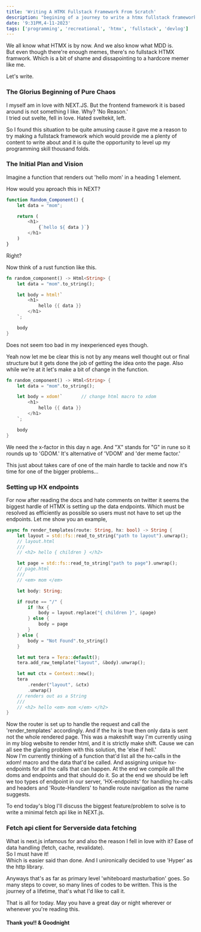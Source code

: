 ```yaml
---
title: 'Writing A HTMX Fullstack Framework From Scratch'
description: "begining of a journey to write a htmx fullstack framework from scratch in rust programming language with little to zero experience. purpose is to make htmx more aproachable to those who are still stuck in 'virtual dom did mount' hell loop and also make it as close to plug n play as possible."
date: '9:31PM,4-11-2023'
tags: ['programming', 'recreational', 'htmx', 'fullstack', 'devlog']
---
```


We all know what HTMX is by now. And we also know what MDD is.   
But even though there're enough memes, there's no fullstack HTMX framwork. Which is a bit of shame and dissapointing to a hardcore memer like me.

Let's write.

### The Glorius Beginning of Pure Chaos   
I myself am in love with NEXT.JS. But the frontend framework it is based around is not something I like. Why? 'No Reason.'   
I tried out svelte, fell in love. Hated sveltekit, left.

So I found this situation to be quite amusing cause it gave me a reason to try making a fullstack framework which would provide me a plenty of content to write about and it is quite the opportunity to level up my programming skill thousand folds.

### The Initial Plan and Vision   
Imagine a function that renders out 'hello mom' in a heading 1 element.

How would you aproach this in NEXT?   
```ts
function Random_Component() {
    let data = "mom";

    return (
        <h1>
            {`hello ${ data }`}
        </h1>
    )
}
```   
Right?

Now think of a rust function like this.   
```rs
fn random_component() -> Html<String> {
    let data = "mom".to_string();

    let body = html!`
        <h1>
            hello {{ data }}
        </h1>
    `;

    body
}
```   
Does not seem too bad in my inexperienced eyes though.

Yeah now let me be clear this is not by any means well thought out or final structure but it gets done the job of getting the idea onto the page. Also while we're at it let's make a bit of change in the function.   
```rs
fn random_component() -> Html<String> {
    let data = "mom".to_string();

    let body = xdom!`       // change html macro to xdom
        <h1>
            hello {{ data }}
        </h1>
    `;

    body
}
```   
We need the x-factor in this day n age. And "X" stands for "G" in rune so it rounds up to 'GDOM.' It's alternative of 'VDOM' and 'der meme factor.'

This just about takes care of one of the main hardle to tackle and now it's time for one of the bigger problems...

### Setting up HX endpoints   
For now after reading the docs and hate comments on twitter it seems the biggest hardle of HTMX is setting up the data endpoints. Which must be resolved as efficiently as possible so users must not have to set up the endpoints. Let me show you an example,   
```rs
async fn render_templates(route: String, hx: bool) -> String {
    let layout = std::fs::read_to_string("path to layout").unwrap();
    // layout.html
    ///
    // <h2> hello { children } </h2>

    let page = std::fs::read_to_string("path to page").unwrap();
    // page.html
    ///
    // <em> mom </em>

    let body: String;

    if route == "/" {
        if !hx {
            body = layout.replace("{ children }", &page)
        } else {
            body = page
        }
    } else {
        body = "Not Found".to_string()
    }

    let mut tera = Tera::default();
    tera.add_raw_template("layout", &body).unwrap();

    let mut ctx = Context::new();
    tera
        .render("layout", &ctx)
        .unwrap()
    // renders out as a String
    ///
    // <h2> hello <em> mom </em> </h2>
}
```   

Now the router is set up to handle the request and call the 'render_templates' accordingly. And if the hx is true then only data is sent not the whole rendered page. This was a makeshift way I'm currently using in my blog website to render html, and it is strictly make shift. Cause we can all see the glaring problem with this solution, the 'else if hell.'   
Now I'm currently thinking of a function that'd list all the hx-calls in the xdom! macro and the data that'd be called. And assigning unique hx-endpoints for all the calls that can happen. At the end we compile all the doms and endpoints and that should do it. So at the end we should be left we too types of endpoint in our server, 'HX-endpoints' for handling hx-calls and headers and 'Route-Handlers' to handle route navigation as the name suggests.

To end today's blog I'll discuss the biggest feature/problem to solve is to write a minimal fetch api like in NEXT.js.

### Fetch api client for Serverside data fetching   
What is next.js infamous for and also the reason I fell in love with it? Ease of data handling (fetch, cache, revalidate).   
So I must have it!   
Which is easier said than done. And I unironically decided to use 'Hyper' as the http library.

Anyways that's as far as primary level 'whiteboard masturbation' goes. So many steps to cover, so many lines of codes to be written. This is the journey of a lifetime, that's what I'd like to call it.

That is all for today. May you have a great day or night wherever or whenever you're reading this.   
#### Thank you!! & Goodnight
